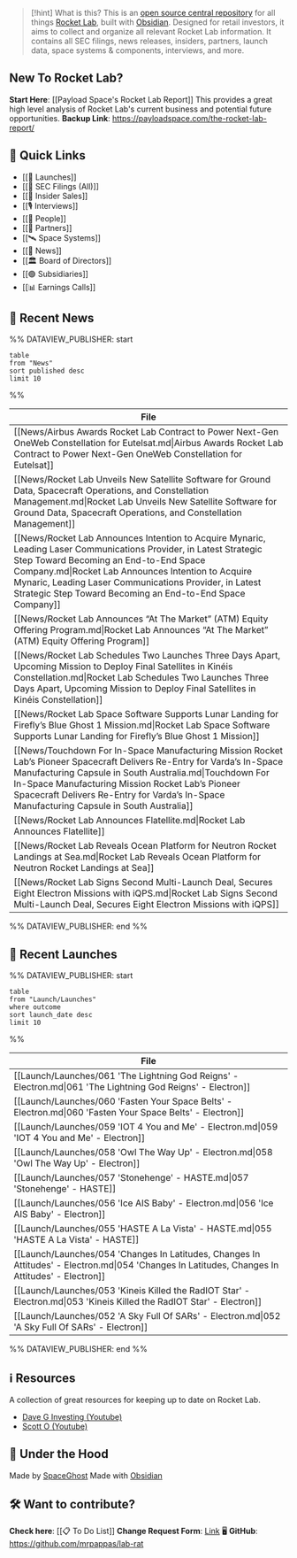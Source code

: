
>[!hint] What is this?
>This is an [open source central repository](https://github.com/mrpappas/lab-rat) for all things [Rocket Lab](https://www.rocketlabusa.com/), built with [Obsidian](https://obsidian.md/). Designed for retail investors, it aims to collect and organize all relevant Rocket Lab information. It contains all SEC filings, news releases, insiders, partners, launch data, space systems & components, interviews, and more. 
## New To Rocket Lab?

**Start Here**: [[Payload Space's Rocket Lab Report]] 
This provides a great high level analysis of Rocket Lab's current business and potential future opportunities. 
**Backup Link**: https://payloadspace.com/the-rocket-lab-report/

## 🔗 Quick Links

- [[🚀 Launches]]
- [[💼 SEC Filings (All)]]
- [[💸 Insider Sales]]
- [[🎙️ Interviews]]
- [[🙋 People]]
- [[🤝 Partners]]
- [[🛰️ Space Systems]]
- [[📰 News]]
- [[🏛️ Board of Directors]]
- [[🟢 Subsidiaries]]
- [[📊 Earnings Calls]]

## 📰 Recent News

%% DATAVIEW_PUBLISHER: start
```
table
from "News"
sort published desc
limit 10
```
%%

| File                                                                                                                                                                                                                                                                                                                                       |
| ------------------------------------------------------------------------------------------------------------------------------------------------------------------------------------------------------------------------------------------------------------------------------------------------------------------------------------------ |
| [[News/Airbus Awards Rocket Lab Contract to Power Next-Gen OneWeb Constellation for Eutelsat.md\|Airbus Awards Rocket Lab Contract to Power Next-Gen OneWeb Constellation for Eutelsat]]                                                                                                                                                   |
| [[News/Rocket Lab Unveils New Satellite Software for Ground Data, Spacecraft Operations, and Constellation Management.md\|Rocket Lab Unveils New Satellite Software for Ground Data, Spacecraft Operations, and Constellation Management]]                                                                                                 |
| [[News/Rocket Lab Announces Intention to Acquire Mynaric, Leading Laser Communications Provider, in Latest Strategic Step Toward Becoming an End-to-End Space Company.md\|Rocket Lab Announces Intention to Acquire Mynaric, Leading Laser Communications Provider, in Latest Strategic Step Toward Becoming an End-to-End Space Company]] |
| [[News/Rocket Lab Announces “At The Market” (ATM) Equity Offering Program.md\|Rocket Lab Announces “At The Market” (ATM) Equity Offering Program]]                                                                                                                                                                                         |
| [[News/Rocket Lab Schedules Two Launches Three Days Apart, Upcoming Mission to Deploy Final Satellites in Kinéis Constellation.md\|Rocket Lab Schedules Two Launches Three Days Apart, Upcoming Mission to Deploy Final Satellites in Kinéis Constellation]]                                                                               |
| [[News/Rocket Lab Space Software Supports Lunar Landing for Firefly’s Blue Ghost 1 Mission.md\|Rocket Lab Space Software Supports Lunar Landing for Firefly’s Blue Ghost 1 Mission]]                                                                                                                                                       |
| [[News/Touchdown For In-Space Manufacturing Mission Rocket Lab’s Pioneer Spacecraft Delivers Re-Entry for Varda’s In-Space Manufacturing Capsule in South Australia.md\|Touchdown For In-Space Manufacturing Mission Rocket Lab’s Pioneer Spacecraft Delivers Re-Entry for Varda’s In-Space Manufacturing Capsule in South Australia]]     |
| [[News/Rocket Lab Announces Flatellite.md\|Rocket Lab Announces Flatellite]]                                                                                                                                                                                                                                                               |
| [[News/Rocket Lab Reveals Ocean Platform for Neutron Rocket Landings at Sea.md\|Rocket Lab Reveals Ocean Platform for Neutron Rocket Landings at Sea]]                                                                                                                                                                                     |
| [[News/Rocket Lab Signs Second Multi-Launch Deal, Secures Eight Electron Missions with iQPS.md\|Rocket Lab Signs Second Multi-Launch Deal, Secures Eight Electron Missions with iQPS]]                                                                                                                                                     |

%% DATAVIEW_PUBLISHER: end %%

## 🚀 Recent Launches

%% DATAVIEW_PUBLISHER: start
```
table
from "Launch/Launches"
where outcome
sort launch_date desc
limit 10
```
%%

| File                                                                                                                                            |
| ----------------------------------------------------------------------------------------------------------------------------------------------- |
| [[Launch/Launches/061 'The Lightning God Reigns' - Electron.md\|061 'The Lightning God Reigns' - Electron]]                                     |
| [[Launch/Launches/060 'Fasten Your Space Belts' - Electron.md\|060 'Fasten Your Space Belts' - Electron]]                                       |
| [[Launch/Launches/059 'IOT 4 You and Me' - Electron.md\|059 'IOT 4 You and Me' - Electron]]                                                     |
| [[Launch/Launches/058 'Owl The Way Up' - Electron.md\|058 'Owl The Way Up' - Electron]]                                                         |
| [[Launch/Launches/057 'Stonehenge' - HASTE.md\|057 'Stonehenge' - HASTE]]                                                                       |
| [[Launch/Launches/056 'Ice AIS Baby' - Electron.md\|056 'Ice AIS Baby' - Electron]]                                                             |
| [[Launch/Launches/055 'HASTE A La Vista' - HASTE.md\|055 'HASTE A La Vista' - HASTE]]                                                           |
| [[Launch/Launches/054 'Changes In Latitudes, Changes In Attitudes' - Electron.md\|054 'Changes In Latitudes, Changes In Attitudes' - Electron]] |
| [[Launch/Launches/053 'Kineis Killed the RadIOT Star' - Electron.md\|053 'Kineis Killed the RadIOT Star' - Electron]]                           |
| [[Launch/Launches/052 'A Sky Full Of SARs' - Electron.md\|052 'A Sky Full Of SARs' - Electron]]                                                 |

%% DATAVIEW_PUBLISHER: end %%
## ℹ️ Resources

A collection of great resources for keeping up to date on Rocket Lab.

- [Dave G Investing (Youtube)](https://www.youtube.com/@daveginvesting)
- [Scott O (Youtube)](https://www.youtube.com/@scotto2050)

## 👷 Under the Hood

Made by [SpaceGhost](https://x.com/SpaceGhost_42)
Made with [Obsidian](https://obsidian.md/)

## 🛠️ Want to contribute? 

**Check here**: [[📋 To Do List]]
**Change Request Form**: [Link](https://docs.google.com/forms/d/e/1FAIpQLSc8_RGjO3WIBK9duFOTnrdnfTLYURA4qqhYs0ZCXeHtYCoLlg/viewform)
🖥️ **GitHub**: https://github.com/mrpappas/lab-rat